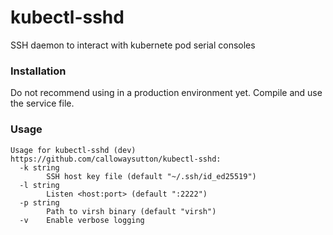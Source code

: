 # kubectl-sshd

SSH daemon to interact with kubernete pod serial consoles 

### Installation

Do not recommend using in a production environment yet. Compile and use the service file.

### Usage

```
Usage for kubectl-sshd (dev) https://github.com/callowaysutton/kubectl-sshd:
  -k string
        SSH host key file (default "~/.ssh/id_ed25519")
  -l string
        Listen <host:port> (default ":2222")
  -p string
        Path to virsh binary (default "virsh")
  -v    Enable verbose logging
```
